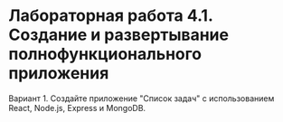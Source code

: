 # Лабораторная работа 4.1. Создание и развертывание полнофункционального приложения
Вариант 1. Создайте приложение "Список задач" с использованием React, Node.js, Express и MongoDB.
